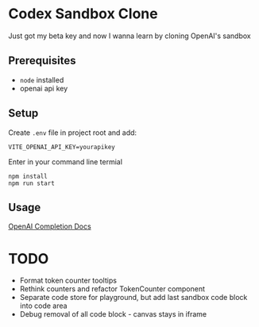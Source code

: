 # Codex Sandbox Clone

Just got my beta key and now I wanna learn by cloning OpenAI's sandbox

## Prerequisites

- `node` installed
- openai api key

## Setup

Create `.env` file in project root and add:

```env
VITE_OPENAI_API_KEY=yourapikey
```

Enter in your command line termial

```shell
npm install
npm run start
```

## Usage

[OpenAI Completion Docs](https://beta.openai.com/docs/guides/completion)

# TODO

- Format token counter tooltips
- Rethink counters and refactor TokenCounter component
- Separate code store for playground, but add last sandbox code block into code area
- Debug removal of all code block - canvas stays in iframe